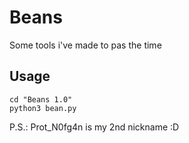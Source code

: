 # Beans
Some tools i've made to pas the time


## Usage

```
cd "Beans 1.0"
python3 bean.py
```

P.S.: Prot_N0fg4n is my 2nd nickname :D
